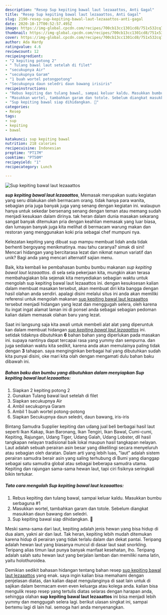 ```yaml
---
description: "Resep Sup kepiting bawal laut lezaaattos, Anti Gagal"
title: "Resep Sup kepiting bawal laut lezaaattos, Anti Gagal"
slug: 2190-resep-sup-kepiting-bawal-laut-lezaaattos-anti-gagal
date: 2020-10-17T00:52:57.495Z
image: https://img-global.cpcdn.com/recipes/700cb13cc1301cd8/751x532cq70/sup-kepiting-bawal-laut-lezaaattos-foto-resep-utama.jpg
thumbnail: https://img-global.cpcdn.com/recipes/700cb13cc1301cd8/751x532cq70/sup-kepiting-bawal-laut-lezaaattos-foto-resep-utama.jpg
cover: https://img-global.cpcdn.com/recipes/700cb13cc1301cd8/751x532cq70/sup-kepiting-bawal-laut-lezaaattos-foto-resep-utama.jpg
author: Ada Hardy
ratingvalue: 4.6
reviewcount: 12
recipeingredient:
- "2 kepiting potong 2"
- " Tulang bawal laut setelah di filet"
- "secukupnya Air"
- "secukupnya Garam"
- "1 buah wortel potongpotong"
- "Secukupnya daun seledri daun bawang irisiris"
recipeinstructions:
- "Rebus kepiting dan tulang bawal, sampai keluar kaldu. Masukkan bumbu serbaguna #1"
- "Masukkan wortel, tambahkan garam dan totole. Sebelum diangkat masukkan daun bawang dan seledri."
- "Sup kepiting bawal siap dihidangkan. 🥳"
categories:
- Resep
tags:
- sup
- kepiting
- bawal

katakunci: sup kepiting bawal 
nutrition: 218 calories
recipecuisine: Indonesian
preptime: "PT17M"
cooktime: "PT50M"
recipeyield: "1"
recipecategory: Lunch

---
```



![Sup kepiting bawal laut lezaaattos](https://img-global.cpcdn.com/recipes/700cb13cc1301cd8/751x532cq70/sup-kepiting-bawal-laut-lezaaattos-foto-resep-utama.jpg)

<b><i>sup kepiting bawal laut lezaaattos</i></b>, Memasak merupakan suatu kegiatan yang seru dilakukan oleh bermacam orang. tidak hanya para wanita, sebagian pria juga banyak juga yang senang dengan kegiatan ini. walaupun hanya untuk sekedar bersenang senang dengan teman atau memang sudah menjadi kesukaan dalam dirinya. tak heran dalam dunia masakan sekarang sangat banyak ditemukan pria dengan keahlian memasak yang luar biasa, dan lumayan banyak juga kita melihat di bermacam warung makan dan restoran yang menggunakan koki pria sebagai chef mumpuni nya.

Kelezatan kepiting yang dibuat sup mampu membuat lidah anda tidak berhenti bergoyang menikmatinya. mau tahu caranya? simak di sini! Mencari hidangan yang bercitarasa lezat dan nikmat namun variatif dan unik? Bagi anda yang mencari alternatif sajian menu.

Baik, kita kembali ke pembahasan bumbu bumbu makanan <i>sup kepiting bawal laut lezaaattos</i>. di sela sela pekerjaan kita, mungkin akan terasa membahagiakan bila sejenak kita menyediakan sebagian waktu untuk mengolah sup kepiting bawal laut lezaaattos ini. dengan kesuksesan kalian dalam membuat masakan tersebut, akan membuat diri kita bangga dengan hasil olahan anda sendiri. apalagi disini melalui situs ini anda akan memiliki referensi untuk mengolah makanan <u>sup kepiting bawal laut lezaaattos</u> tersebut menjadi hidangan yang lezat dan menggugah selera, oleh karena itu ingat ingat alamat laman ini di ponsel anda sebagai sebagian pedoman kalian dalam memasak olahan baru yang lezat.


Saat ini langsung saja kita awali untuk membeli alat alat yang diperuntuk kan dalam membuat hidangan <u><i>sup kepiting bawal laut lezaaattos</i></u> ini. setidak tidaknya dibutuhkan <b>6</b> bahan bahan yang diperlukan pada masakan ini. supaya nantinya dapat tercapai rasa yang yummy dan sempurna. dan juga sediakan waktu kita sedikit, karena anda akan memulainya paling tidak dengan <b>3</b> tahapan. saya menginginkan berbagai hal yang dibutuhkan sudah kita punyai disini, oke mari kita olah dengan mengamati dulu bahan baku dibawah ini.

<!--inarticleads1-->

##### Bahan baku dan bumbu yang dibutuhkan dalam menyiapkan Sup kepiting bawal laut lezaaattos:

1. Siapkan 2 kepiting potong 2
1. Gunakan  Tulang bawal laut setelah di filet
1. Siapkan secukupnya Air
1. Ambil secukupnya Garam
1. Ambil 1 buah wortel potong-potong
1. Siapkan Secukupnya daun seledri, daun bawang, iris-iris


Bintang Samudra Supplier kepiting dan udang jual beli berbagai hasil laut seperti Ikan Kakap, Ikan Baronang, Ikan Tengiri, Ikan Bawal, Cumi-cumi, Kepiting, Rajungan, Udang Tiger, Udang Galah, Udang Lobster, dll hasil tangkapan nelayan tradisional baik lokal maupun hasil tangkapan nelayan. Laut adalah sebuah perairan asin besar yang dikelilingi secara menyeluruh atau sebagian oleh daratan. Dalam arti yang lebih luas, &#34;laut&#34; adalah sistem perairan samudra berair asin yang saling terhubung di Bumi yang dianggap sebagai satu samudra global atau sebagai beberapa samudra utama. Kepiting dan rajungan sama-sama hewan laut, tapi ciri fisiknya seringkali bikin tertukar. 

<!--inarticleads2-->

##### Tata cara mengolah Sup kepiting bawal laut lezaaattos:

1. Rebus kepiting dan tulang bawal, sampai keluar kaldu. Masukkan bumbu serbaguna #1
1. Masukkan wortel, tambahkan garam dan totole. Sebelum diangkat masukkan daun bawang dan seledri.
1. Sup kepiting bawal siap dihidangkan. 🥳


Meski sama-sama dari laut, kepiting adalah jenis hewan yang bisa hidup di dua alam, yakni air dan laut. Tak heran, kepiting lebih mudah ditemukan karena hidup di perairan yang tidak terlalu dalam dan dekat pantai. Teripang adalah hewan laut yang biasanya muncul di dasar laut saat snorkling. Teripang alias timun laut punya banyak manfaat kesehatan, lho. Teripang adalah salah satu hewan laut yang berjalan lamban dan memiliki nama latin, yaitu holothuroidea. 

Demikian sedikit bahasan hidangan tentang bahan resep <u>sup kepiting bawal laut lezaaattos</u> yang enak. saya ingin kalian bisa memahami dengan penjelasan diatas, dan kalian dapat mengulanginya di saat lain untuk di sajikan dalam bermacam even even keluarga atau kolega anda. kalian bisa mengulik resep resep yang tertulis diatas selaras dengan harapan anda, sehingga olahan <b>sup kepiting bawal laut lezaaattos</b> ini bisa menjadi lebih yummy dan menggugah selera lagi. berikut ulasan singkat ini, sampai bertemu lagi di lain hal. semoga hari anda menyenangkan.
